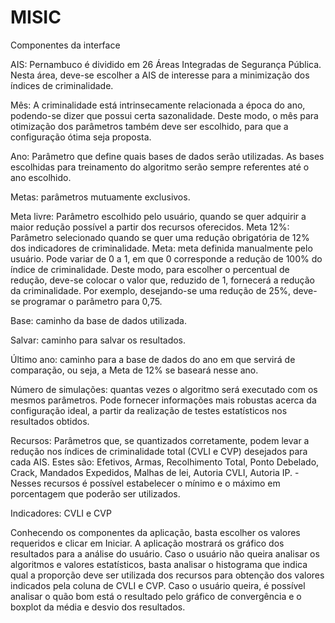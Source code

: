 # MISIC

Componentes da interface

AIS: Pernambuco é dividido em 26 Áreas Integradas de Segurança Pública. Nesta área, deve-se escolher a AIS de interesse para a minimização dos índices de criminalidade.

Mês: A criminalidade está intrinsecamente relacionada a época do ano, podendo-se dizer que possui certa sazonalidade. Deste modo, o mês para otimização dos parâmetros também deve ser escolhido, para que a configuração ótima seja proposta.

Ano: Parâmetro que define quais bases de dados serão utilizadas. As bases escolhidas para treinamento do algoritmo serão sempre referentes até o ano escolhido.

Metas: parâmetros mutuamente exclusivos.

Meta livre: Parâmetro escolhido pelo usuário, quando se quer adquirir a maior redução possível a partir dos recursos oferecidos.
Meta 12%: Parâmetro selecionado quando se quer uma redução obrigatória de 12% dos indicadores de criminalidade.
Meta: meta definida manualmente pelo usuário. Pode variar de 0 a 1, em que 0 corresponde a redução de 100% do índice de criminalidade. Deste modo, para escolher o percentual de redução, deve-se colocar o valor que, reduzido de 1, fornecerá a redução da criminalidade. Por exemplo, desejando-se uma redução de 25%, deve-se programar o parâmetro para 0,75.

Base: caminho da base de dados utilizada.

Salvar: caminho para salvar os resultados.

Último ano: caminho para a base de dados do ano em que servirá de comparação, ou seja, a Meta de 12% se baseará nesse ano.

Número de simulações: quantas vezes o algoritmo será executado com os mesmos parâmetros. Pode fornecer informações mais robustas acerca da configuração ideal, a partir da  realização de testes estatísticos nos resultados obtidos.

Recursos: Parâmetros que, se quantizados corretamente, podem levar a redução nos índices de criminalidade total (CVLI e CVP) desejados para cada AIS. Estes são: Efetivos, Armas, Recolhimento Total, Ponto Debelado, Crack, Mandados Expedidos, Malhas de lei, Autoria CVLI, Autoria IP. - Nesses recursos é possível estabelecer o mínimo e o máximo em porcentagem que poderão ser utilizados.

Indicadores: CVLI e CVP

Conhecendo os componentes da aplicação, basta escolher os valores requeridos e clicar em Iniciar. A aplicação mostrará os gráfico dos resultados para a análise do usuário. Caso o usuário não queira analisar os algoritmos e valores estatísticos, basta analisar o histograma que indica qual a proporção deve ser utilizada dos recursos para obtenção dos valores indicados pela coluna de CVLI e CVP. Caso o usuário queira, é possível analisar o quão bom está o resultado pelo gráfico de convergência e o boxplot da média e desvio dos resultados.
